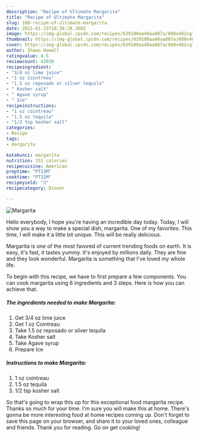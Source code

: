 ```yaml
---
description: "Recipe of Ultimate Margarita"
title: "Recipe of Ultimate Margarita"
slug: 168-recipe-of-ultimate-margarita
date: 2021-01-15T18:36:28.360Z
image: https://img-global.cpcdn.com/recipes/639100aa48aa887a/680x482cq70/margarita-recipe-main-photo.jpg
thumbnail: https://img-global.cpcdn.com/recipes/639100aa48aa887a/680x482cq70/margarita-recipe-main-photo.jpg
cover: https://img-global.cpcdn.com/recipes/639100aa48aa887a/680x482cq70/margarita-recipe-main-photo.jpg
author: Shawn Howell
ratingvalue: 4.5
reviewcount: 43038
recipeingredient:
- "3/4 oz lime juice"
- "1 oz Cointreau"
- "1.5 oz reposado or silver tequila"
- " Kosher salt"
- " Agave syrup"
- " Ice"
recipeinstructions:
- "1 oz cointreau"
- "1.5 oz tequila"
- "1/2 tsp kosher salt"
categories:
- Recipe
tags:
- margarita

katakunci: margarita 
nutrition: 151 calories
recipecuisine: American
preptime: "PT13M"
cooktime: "PT32M"
recipeyield: "3"
recipecategory: Dinner

---
```



![Margarita](https://img-global.cpcdn.com/recipes/639100aa48aa887a/680x482cq70/margarita-recipe-main-photo.jpg)

Hello everybody, I hope you're having an incredible day today. Today, I will show you a way to make a special dish, margarita. One of my favorites. This time, I will make it a little bit unique. This will be really delicious.

Margarita is one of the most favored of current trending foods on earth. It is easy, it's fast, it tastes yummy. It's enjoyed by millions daily. They are fine and they look wonderful. Margarita is something that I've loved my whole life.




To begin with this recipe, we have to first prepare a few components. You can cook margarita using 6 ingredients and 3 steps. Here is how you can achieve that.

<!--inarticleads1-->

##### The ingredients needed to make Margarita:

1. Get 3/4 oz lime juice
1. Get 1 oz Cointreau
1. Take 1.5 oz reposado or silver tequila
1. Take  Kosher salt
1. Take  Agave syrup
1. Prepare  Ice




<!--inarticleads2-->

##### Instructions to make Margarita:

1. 1 oz cointreau
1. 1.5 oz tequila
1. 1/2 tsp kosher salt




So that's going to wrap this up for this exceptional food margarita recipe. Thanks so much for your time. I'm sure you will make this at home. There's gonna be more interesting food at home recipes coming up. Don't forget to save this page on your browser, and share it to your loved ones, colleague and friends. Thank you for reading. Go on get cooking!
